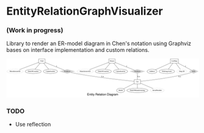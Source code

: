 # EntityRelationGraphVisualizer
### (Work in progress)
Library to render an ER-model diagram in Chen's notation using Graphviz bases on interface implementation and custom relations.

<img alt="Entity Relation Diagram" src="ERD_a113330f-289d-4793-9e63-9bdf21e8ee45.svg">

### TODO
- Use reflection
